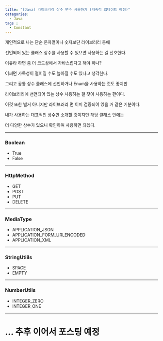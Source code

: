 ```yaml
---
title: "[Java] 라이브러리 상수 변수 사용하기 (지속적 업데이트 예정)"
categories: 
  - Java
tags : 
  - Constant
---
```


개인적으로 나는 단순 문자열이나 숫자보단 라이브러리 등에

선언되어 있는 클래스 상수를 사용할 수 있으면 사용하는 걸 선호한다.

이유라 하면 좀 더 코드상에서 자바스럽다고 해야 하나?

어쩌면 가독성이 떨어질 수도 높아질 수도 있다고 생각한다.

그리고 공통 상수 클래스에 선언하거나 Enum을 사용하는 것도 좋지만

라이브러리에 선언되어 있는 상수 사용하는 걸 찾아 사용하는 편이다.

이것 또한 별거 아니지만 라이브러리 면 이미 검증되어 있을 거 같은 기분이다.

내가 사용하는 대표적인 상수만 소개할 것이지만 해당 클래스 안에는

더 다양한 상수가 있으니 확인하여 사용하면 되겠다.

---

### **Boolean**
- True
- False

---

### **HttpMethod**
- GET
- POST
- PUT
- DELETE

---

### **MediaType**
- APPLICATION_JSON
- APPLICATION_FORM_URLENCODED
- APPLICATION_XML

---

### **StringUtiils**
- SPACE
- EMPTY

---

### **NumberUtils**
- INTEGER_ZERO
- INTEGER_ONE

---

# ... 추후 이어서 포스팅 예정